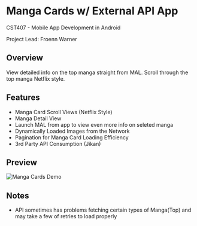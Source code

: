 # Manga Cards w/ External API App

CST407 - Mobile App Development in Android

Project Lead: Froenn Warner

## Overview

View detailed info on the top manga straight from MAL.
Scroll through the top manga Netflix style.

## Features

- Manga Card Scroll Views (Netflix Style)
- Manga Detail View
- Launch MAL from app to view even more info on seleted manga
- Dynamically Loaded Images from the Network
- Pagination for Manga Card Loading Efficiency
- 3rd Party API Consumption (Jikan)

## Preview

![Manga Cards Demo](demo.gif)

## Notes

- API sometimes has problems fetching certain types of Manga(Top) and may take a few of retries to load properly
